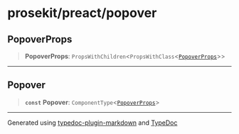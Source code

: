 # prosekit/preact/popover

<a id="PopoverProps" name="PopoverProps"></a>

## PopoverProps

> **PopoverProps**: `PropsWithChildren`\<`PropsWithClass`\<[`PopoverProps`](../lit/popover.md#PopoverProps)\>\>

***

<a id="Popover" name="Popover"></a>

## Popover

> **`const`** **Popover**: `ComponentType`\<[`PopoverProps`](popover.md#PopoverProps)\>

***

Generated using [typedoc-plugin-markdown](https://www.npmjs.com/package/typedoc-plugin-markdown) and [TypeDoc](https://typedoc.org/)
